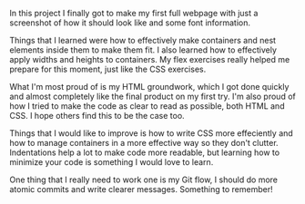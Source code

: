 In this project I finally got to make my first full webpage with just a screenshot of how it should look like and some font information.

Things that I learned were how to effectively make containers and nest elements inside them to make them fit. I also learned how to effectively apply widths and heights to containers. My flex exercises really helped me prepare for this moment, just like the CSS exercises.

What I'm most proud of is my HTML groundwork, which I got done quickly and almost completely like the final product on my first try. I'm also proud of how I tried to make the code as clear to read as possible, both HTML and CSS. I hope others find this to be the case too.

Things that I would like to improve is how to write CSS more effeciently and how to manage containers in a more effective way so they don't clutter. Indentations help a lot to make code more readable, but learning how to minimize your code is something I would love to learn.

One thing that I really need to work one is my Git flow, I should do more atomic commits and write clearer messages. Something to remember!